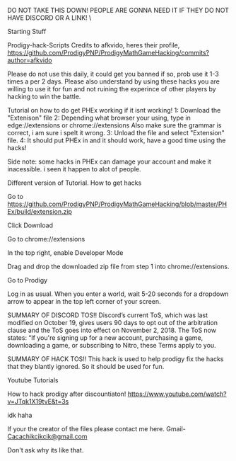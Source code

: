 DO NOT TAKE THIS DOWN! PEOPLE ARE GONNA NEED IT IF THEY DO NOT HAVE DISCORD OR A LINK!
\


Starting Stuff


Prodigy-hack-Scripts
Credits to afkvido, heres their profile, https://github.com/ProdigyPNP/ProdigyMathGameHacking/commits?author=afkvido

Please do not use this daily, it could get you banned if so, prob use it 1-3 times a per 2 days. Please also understand by using these hacks you are willing to use it for fun and not ruining the experince of other players by hacking to win the battle.

Tutorial on how to do get PHEx working if it isnt working! 1: Download the "Extenison" file 2: Depending what browser your using, type in edge://extensions or chrome://extensions Also make sure the grammar is correct, i am sure i spelt it wrong. 3: Unload the file and select "Extension" file. 4: It should put PHEx in and it should work, have a good time using the hacks!

Side note: some hacks in PHEx can damage your account and make it inacessible. i seen it happen to alot of people.

Different version of Tutorial. How to get hacks

Go to https://github.com/ProdigyPNP/ProdigyMathGameHacking/blob/master/PHEx/build/extension.zip

Click Download

Go to chrome://extensions

In the top right, enable Developer Mode

Drag and drop the downloaded zip file from step 1 into chrome://extensions.

Go to Prodigy

Log in as usual. When you enter a world, wait 5-20 seconds for a dropdown arrow to appear in the top left corner of your screen.

SUMMARY OF DISCORD TOS!! Discord’s current ToS, which was last modified on October 19, gives users 90 days to opt out of the arbitration clause and the ToS goes into effect on November 2, 2018. The ToS now states: “If you're signing up for a new account, purchasing a game, downloading a game, or subscribing to Nitro, these Terms apply to you.

SUMMARY OF HACK TOS!! This hack is used to help prodigy fix the hacks that they blantly ignored. So it should be used for fun.



Youtube Tutorials

How to hack prodigy after discountiaton! 
https://www.youtube.com/watch?v=JTqk1X19tvE&t=3s

idk haha























































If your the creator of the files please contact me here.  Gmail- Cacachikcikcik@gmail.com

Don't ask why its like that.
